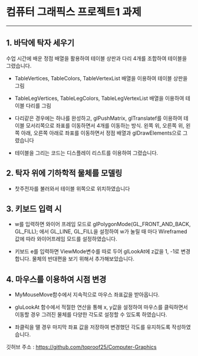 # 컴퓨터 그래픽스 프로젝트1 과제
---

## 1. 바닥에 탁자 세우기

수업 시간에 배운 정점 배열을 활용하여 테이블 상판과 다리 4개를 조합하여 테이블을 그렸습니다.

- TableVertices, TableColors, TableVertexList 배열을 이용하여 테이블 상판을 그림

- TableLegVertices, TableLegColors, TableLegVertexList 배열을 이용하여 테이블 다리를 그림

- 다리같은 경우에는 하나를 완성하고, glPushMatrix, glTranslatef를 이용하여 테이블 모서리쪽으로 좌표를 이동하면서 4개를 이동하는 방식. 왼쪽 위, 오른쪽 위, 왼쪽 아래, 오른쪽 아래로 좌표를 이동하면서 정점 배열과 glDrawElements으로 그렸습니다

- 테이블을 그리는 코드는 디스플레이 리스트를 이용하여 그렸습니다.



## 2. 탁자 위에 기하학적 물체를 모델링

- 찻주전자를 불러와서 테이블 위쪽으로 위치하였습니다



## 3. 키보드 입력 시 

- w를 입력하면 와이어 프레임 모드로 glPolygonMode(GL_FRONT_AND_BACK, GL_FILL); 에서 GL_LINE, GL_FILL을 설정하여 w가 눌릴 때 마다 Wireframed값에 따라 와이어프레임 모드를 설정하였습니다.

- 키보드 e를 입력하면 ViewMode변수를 따로 두어 glLookAt에 z값을 1, -1로 변경합니다. 물체의 반대편을 보기 위해서 추가해보았습니다.



## 4. 마우스를 이용하여 시점 변경

- MyMouseMove함수에서 지속적으로 마우스 좌표값을 받아옵니다.

- gluLookAt 함수에서 적절한 연산을 통해 x, y값을 설정하여 마우스를 클릭하면서 이동할 경우 그려진 물체를 다양한 각도로 설정할 수 있도록 하였습니다.

- 좌클릭을 땔 경우 마지막 좌표 값을 저장하여 변경했던 각도를 유지하도록 작성하였습니다.








깃허브 주소 : https://github.com/toproof25/Computer-Graphics
